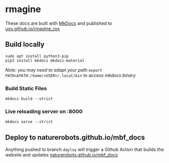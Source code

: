 # rmagine

These docs are built with [MkDocs](https://mkdocs.org) and published to [uos.github.io/rmagine_ros](https://uos.github.io/rmagine_ros)

## Build locally

```
sudo apt install python3-pip
pip3 install mkdocs mkdocs-material
```

*Note: you may need to adapt your path `export PATH=$PATH:/home/<USER>/.local/bin` to access mkdocs binary*

### Build Static Files

```
mkdocs build --strict
```

### Live reloading server on :8000

```
mkdocs serve --strict
```

## Deploy to naturerobots.github.io/mbf_docs

Anything pushed to branch `deploy` will trigger a Github Action that builds the website and updates [naturerobots.github.io/mbf_docs](https://naturerobots.github.io/mbf_docs)